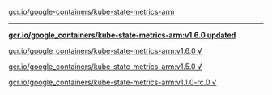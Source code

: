 [gcr.io/google-containers/kube-state-metrics-arm](https://hub.docker.com/r/sqeven/kube-state-metrics-arm/tags/) 

----
**[gcr.io/google_containers/kube-state-metrics-arm:v1.6.0 updated](https://hub.docker.com/r/sqeven/kube-state-metrics-arm/tags/)**

[gcr.io/google_containers/kube-state-metrics-arm:v1.6.0 √](https://hub.docker.com/r/sqeven/kube-state-metrics-arm/tags/)

[gcr.io/google_containers/kube-state-metrics-arm:v1.5.0 √](https://hub.docker.com/r/sqeven/kube-state-metrics-arm/tags/)

[gcr.io/google_containers/kube-state-metrics-arm:v1.1.0-rc.0 √](https://hub.docker.com/r/sqeven/kube-state-metrics-arm/tags/)

